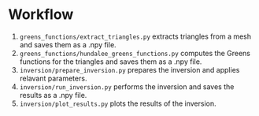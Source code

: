 # Workflow
1. `greens_functions/extract_triangles.py` extracts triangles from a mesh and saves them as a .npy file.
2. `greens_functions/hundalee_greens_functions.py` computes the Greens functions for the triangles and saves them as a .npy file.
3. `inversion/prepare_inversion.py` prepares the inversion and applies relavant parameters.
4. `inversion/run_inversion.py` performs the inversion and saves the results as a .npy file.
5. `inversion/plot_results.py` plots the results of the inversion.